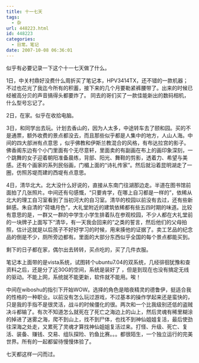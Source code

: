 ```yaml
---
title: 十一七天
tags:
  - 杂
url: 448223.html
id: 448223
categories:
  - 日常。笔记
date: 2007-10-08 06:36:01
---
```


似乎有必要记录一下这个十一七天做了什么。

1日，中关村鼎好没费什么周折买了笔记本，HPV3414TX，还不错的一款机器；不过也花光了我迄今所有的积蓄，接下来的几个月要勒紧裤腰带了。出来的时候已经被高分贝的声音搞得头都要炸了。 同去的哥们买了一款佳能新出的数码相机，什么型号忘记了。

2日，在家。似乎在收拾电脑。

3日，和同学出去玩。计划去香山的，因为人太多，中途转车去了颐和园。买的不是通票，额外收费的景点都没去，而且那些似乎都是人集中的地方，人山人海。中间的四大部洲有点意思 ，似乎佛教和伊斯兰教混合的风格，有布达拉宫的影子。佛香阁东边有个小门里面有个无尽意轩，里面卖的有副画在布上的画印象深刻，一个跳舞的女子迎着朝阳准备晨练，背部、阳光、舞鞋的剪影，透着力、希望与美感。还有个画家的系列民俗画，门楣上面的“诗礼传家”。然后就沿着昆明湖走了一圈，仿照苏堤而建的西堤有点意思。

4日，清华北大。北大没什么好说的，直接从东南门往湖那边走。半道在图书馆前面拍了几张照片。中间还有句感慨，“只要肯学，在哪上自习都是一样的”，依稀从北大的理工自习室看到了当初河大的自习室。清华的校园以前没有去过，还有些新鲜感。朱自清的“荷塘月色”，大礼堂附近的建筑依稀都有些五四时期的味道。比较有意思的是，一群又一群的中学生小学生排着队在参观校园，不少人都在大礼堂前的一块牌子上面写下“清华，有一天我会回来的”之类的誓言，然后他们的父母拍照，估计这就是以后孩子不好好学习的时候，用来揍他的证据了。卖工艺品的纪念品的倒是不少，厕所旁边都有。里面的大部分东西似乎全国的每个景点都能买到。

剩下的日子都在家，偶尔出去转转，买点吃的，买了几件衣服。

笔记本上面带的是vista系统，试图转个ubuntu7.04的双系统，几经徘徊犹豫和查资料之后，还是分了近30G的空间，系统是装好了 ，但是到现在也没有搞定无线的驱动。不能上网，系统就不能更新，软件就不能用。唉！

中间在wiboshu的指引下开始WOW。选择的角色是暗夜精灵的德鲁伊，挺适合我的性格的一种职业。以前没有怎么玩过游戏，不过基本的操作学起来还是蛮快的，只是我的手指不是很灵活，战斗的时候僵化的很。两次和一个比我级别还低的盗贼决斗都输了。有次不知道怎么就死在了死亡之海边上的山上，然后灵魂有稀里糊涂的掉进了迷雾之海，爬不到山上，找不到尸体，也找不到神仙姐姐复活，最后使劲往深海之处走，又累死了灵魂才算找神仙姐姐复活过来。打怪、升级、死亡、复活、装备、赚钱、交易、组队探险、钓鱼比赛。。。都很陌生，一个独立运行的完美世界。所有的一起都留待慢慢体验了。

七天都这样一闪而过。